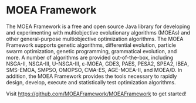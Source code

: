 # MOEA Framework

The MOEA Framework is a free and open source Java library for developing and experimenting with multiobjective
evolutionary algorithms (MOEAs) and other general-purpose multiobjective optimization algorithms.  The MOEA Framework
supports genetic algorithms, differential evolution, particle swarm optimization, genetic programming, grammatical
evolution, and more.  A number of algorithms are provided out-of-the-box, including NSGA-II, NSGA-III, U-NSGA-III,
ε-MOEA, GDE3, PAES, PESA2, SPEA2, IBEA, SMS-EMOA, SMPSO, OMOPSO, CMA-ES, AGE-MOEA-II, and MOEA/D.  In addition, the
MOEA Framework provides the tools necessary to rapidly design, develop, execute and statistically test optimization
algorithms.

Visit https://github.com/MOEAFramework/MOEAFramework to get started!
